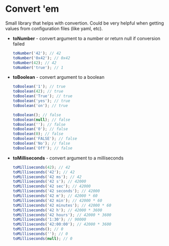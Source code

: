 # Convert 'em

Small library that helps with convertion. Could be very helpful when getting values from configuration files (like yaml, etc).

- **toNumber** - convert argument to a number or return null if conversion failed
  ```js
  toNumber('42'); // 42
  toNumber('0x42'); // 0x42
  toNumber(42); // 42
  toNumber('true'); // 1
  ```

- **toBoolean** - convert argument to a boolean
  ```js
  toBoolean('1'); // true
  toBoolean(42); // true
  toBoolean('True'); // true
  toBoolean('yes'); // true
  toBoolean('on'); // true

  toBoolean(); // false
  toBoolean(null); // false
  toBoolean(''); // false
  toBoolean('0'); // false
  toBoolean(0); // false
  toBoolean('FALSE'); // false
  toBoolean('No'); // false
  toBoolean('Off'); // false
  ```

- **toMilliseconds** - convert argument to a milliseconds
  ```js
  toMilliseconds(42); // 42
  toMilliseconds('42'); // 42
  toMilliseconds('42 ms'); // 42
  toMilliseconds('42 s'); // 42000
  toMilliseconds('42 sec'); // 42000
  toMilliseconds('42 seconds'); // 42000
  toMilliseconds('42 m'); // 42000 * 60
  toMilliseconds('42 min'); // 42000 * 60
  toMilliseconds('42 minutes'); // 42000 * 60
  toMilliseconds('42 h'); // 42000 * 3600
  toMilliseconds('42 hours'); // 42000 * 3600
  toMilliseconds('1:30'); // 90000
  toMilliseconds('42:00:00'); // 42000 * 3600
  toMilliseconds(); // 0
  toMilliseconds(''); // 0
  toMilliseconds(null); // 0
  ```
